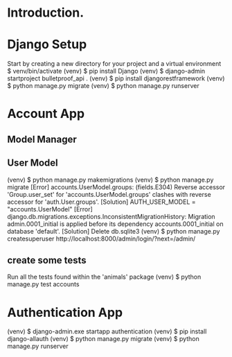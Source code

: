 
# Introduction.
# Django Setup
Start by creating a new directory for your project and a virtual environment
$ venv/bin/activate
(venv) $ pip install Django
(venv) $ django-admin startproject bulletproof_api .
(venv) $ pip install djangorestframework
(venv) $ python manage.py migrate
(venv) $ python manage.py runserver

# Account App
## Model Manager
## User Model
(venv) $ python manage.py makemigrations
(venv) $ python manage.py migrate
[Error] accounts.UserModel.groups: (fields.E304) Reverse accessor 'Group.user_set' for 'accounts.UserModel.groups' clashes with reverse accessor for 'auth.User.groups'.
[Solution] AUTH_USER_MODEL = "accounts.UserModel"
[Error] django.db.migrations.exceptions.InconsistentMigrationHistory: Migration admin.0001_initial is applied before its dependency accounts.0001_initial on database 'default'.
[Solution] Delete db.sqlite3
(venv) $ python manage.py createsuperuser
http://localhost:8000/admin/login/?next=/admin/
## create some tests
Run all the tests found within the 'animals' package
(venv) $ python manage.py test accounts

# Authentication App
(venv) $ django-admin.exe startapp authentication
(venv) $ pip install django-allauth
(venv) $ python manage.py migrate
(venv) $ python manage.py runserver